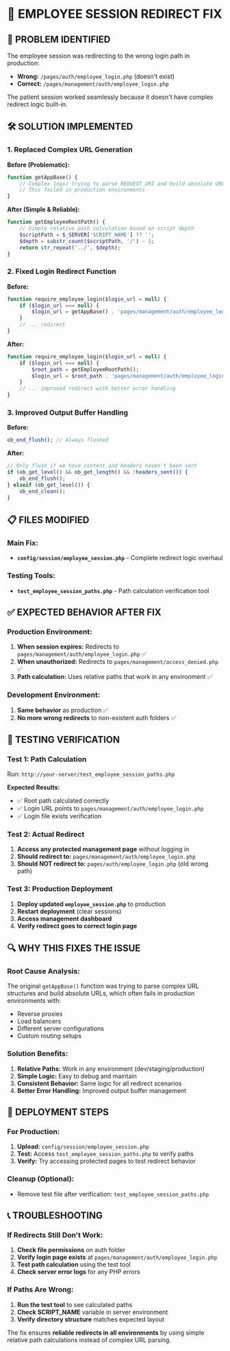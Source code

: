 # 🔧 EMPLOYEE SESSION REDIRECT FIX

## 🎯 PROBLEM IDENTIFIED
The employee session was redirecting to the wrong login path in production:
- **Wrong:** `/pages/auth/employee_login.php` (doesn't exist)
- **Correct:** `/pages/management/auth/employee_login.php`

The patient session worked seamlessly because it doesn't have complex redirect logic built-in.

## 🛠️ SOLUTION IMPLEMENTED

### 1. Replaced Complex URL Generation
**Before (Problematic):**
```php
function getAppBase() {
    // Complex logic trying to parse REQUEST_URI and build absolute URLs
    // This failed in production environments
}
```

**After (Simple & Reliable):**
```php
function getEmployeeRootPath() {
    // Simple relative path calculation based on script depth
    $scriptPath = $_SERVER['SCRIPT_NAME'] ?? '';
    $depth = substr_count($scriptPath, '/') - 1;
    return str_repeat('../', $depth);
}
```

### 2. Fixed Login Redirect Function
**Before:**
```php
function require_employee_login($login_url = null) {
    if ($login_url === null) {
        $login_url = getAppBase() . 'pages/management/auth/employee_login.php';
    }
    // ... redirect
}
```

**After:**
```php
function require_employee_login($login_url = null) {
    if ($login_url === null) {
        $root_path = getEmployeeRootPath();
        $login_url = $root_path . 'pages/management/auth/employee_login.php';
    }
    // ... improved redirect with better error handling
}
```

### 3. Improved Output Buffer Handling
**Before:**
```php
ob_end_flush(); // Always flushed
```

**After:**
```php
// Only flush if we have content and headers haven't been sent
if (ob_get_level() && ob_get_length() && !headers_sent()) {
    ob_end_flush();
} elseif (ob_get_level()) {
    ob_end_clean();
}
```

## 📋 FILES MODIFIED

### Main Fix:
- **`config/session/employee_session.php`** - Complete redirect logic overhaul

### Testing Tools:
- **`test_employee_session_paths.php`** - Path calculation verification tool

## ✅ EXPECTED BEHAVIOR AFTER FIX

### Production Environment:
1. **When session expires:** Redirects to `pages/management/auth/employee_login.php` ✅
2. **When unauthorized:** Redirects to `pages/management/access_denied.php` ✅
3. **Path calculation:** Uses relative paths that work in any environment ✅

### Development Environment:
1. **Same behavior** as production ✅
2. **No more wrong redirects** to non-existent auth folders ✅

## 🧪 TESTING VERIFICATION

### Test 1: Path Calculation
Run: `http://your-server/test_employee_session_paths.php`

**Expected Results:**
- ✅ Root path calculated correctly
- ✅ Login URL points to `pages/management/auth/employee_login.php`
- ✅ Login file exists verification

### Test 2: Actual Redirect
1. **Access any protected management page** without logging in
2. **Should redirect to:** `pages/management/auth/employee_login.php`
3. **Should NOT redirect to:** `pages/auth/employee_login.php` (old wrong path)

### Test 3: Production Deployment
1. **Deploy updated `employee_session.php`** to production
2. **Restart deployment** (clear sessions)
3. **Access management dashboard**
4. **Verify redirect goes to correct login page**

## 🔍 WHY THIS FIXES THE ISSUE

### Root Cause Analysis:
The original `getAppBase()` function was trying to parse complex URL structures and build absolute URLs, which often fails in production environments with:
- Reverse proxies
- Load balancers  
- Different server configurations
- Custom routing setups

### Solution Benefits:
1. **Relative Paths:** Work in any environment (dev/staging/production)
2. **Simple Logic:** Easy to debug and maintain
3. **Consistent Behavior:** Same logic for all redirect scenarios
4. **Better Error Handling:** Improved output buffer management

## 🚀 DEPLOYMENT STEPS

### For Production:
1. **Upload:** `config/session/employee_session.php`
2. **Test:** Access `test_employee_session_paths.php` to verify paths
3. **Verify:** Try accessing protected pages to test redirect behavior

### Cleanup (Optional):
- Remove test file after verification: `test_employee_session_paths.php`

## 📞 TROUBLESHOOTING

### If Redirects Still Don't Work:
1. **Check file permissions** on auth folder
2. **Verify login page exists** at `pages/management/auth/employee_login.php`
3. **Test path calculation** using the test tool
4. **Check server error logs** for any PHP errors

### If Paths Are Wrong:
1. **Run the test tool** to see calculated paths
2. **Check SCRIPT_NAME** variable in server environment
3. **Verify directory structure** matches expected layout

The fix ensures **reliable redirects in all environments** by using simple relative path calculations instead of complex URL parsing.